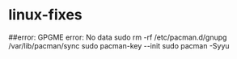 # linux-fixes
##error: GPGME error: No data
sudo rm -rf /etc/pacman.d/gnupg /var/lib/pacman/sync
sudo pacman-key --init 
sudo pacman -Syyu

